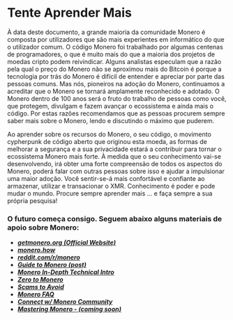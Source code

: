 # Tente Aprender Mais

À data deste documento, a grande maioria da comunidade Monero é composta por utilizadores que são mais experientes em informático do que o utilizador comum. O código Monero foi trabalhado por algumas centenas de programadores, o que é muito mais do que a maioria dos projetos de moedas cripto podem reivindicar. Alguns analistas especulam que a razão pela qual o preço do Monero não se aproximou mais do Bitcoin é porque a tecnologia por trás do Monero é difícil de entender e apreciar por parte das pessoas comuns. Mas nós, pioneiros na adoção do Monero, continuamos a acreditar que o Monero se tornará amplamente reconhecido e adotado. O Monero dentro de 100 anos será o fruto do trabalho de pessoas como você, que protegem, divulgam e fazem avançar o ecossistema e ainda mais o código. Por estas razões recomendamos que as pessoas procurem sempre saber mais sobre o Monero, lendo e discutindo o máximo que puderem.

Ao aprender sobre os recursos do Monero, o seu código, o movimento cypherpunk de código aberto que originou esta moeda, as formas de melhorar a segurança e a sua privacidade estará a contribuir para tornar o ecossistema Monero mais forte. À medida que o seu conhecimento vai-se desenvolvendo, irá obter uma forte compreensão de todos os aspectos do Monero,  poderá falar com outras pessoas sobre isso e ajudar a impulsionar uma maior adoção. Você sentir-se-á mais confortável e confiante ao armazenar, utilizar e transacionar o XMR. Conhecimento é poder e pode mudar o mundo. Procure sempre aprender mais ... e faça sempre a sua própria pesquisa!

### O futuro começa consigo. Seguem abaixo alguns materiais de apoio sobre Monero:

+ **_[getmonero.org (Official Website)](https://getmonero.org/)_**
+ **_[monero.how](https://www.monero.how/)_**
+ **_[reddit.com/r/monero](https://www.reddit.com/r/Monero/)_**
+ **_[Guide to Monero (post)](https://www.reddit.com/r/CryptoCurrency/comments/7ra409/your_guide_to_monero_and_why_it_has_great/)_**
+ **_[Monero In-Depth Technical Intro](https://steemit.com/monero/@sgp/7yjqso-a-monero-introduction-for-beginners)_**
+ **_[Zero to Monero](https://www.getmonero.org/library/Zero-to-Monero-1-0-0.pdf)_**
+ **_[Scams to Avoid](https://www.reddit.com/r/Monero/wiki/avoid)_**
+ **_[Monero FAQ](https://ww.getmonero.org/get-started/faq/)_**
+ **_[Connect w/ Monero Community](https://getmonero.org/community/hangouts/)_**
+ **_[Mastering Monero - (coming soon)](https://masteringmonero.com/)_**
